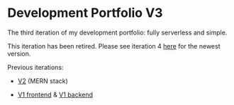 # Development Portfolio V3

The third iteration of my development portfolio: fully serverless and simple.

This iteration has been retired. Please see iteration 4 [here](https://github.com/nicholascannon1/portfolio-v4) for the newest version.

Previous iterations:

- [V2](https://github.com/nicholascannon1/portfolio2.0) (MERN stack)

- [V1 frontend](https://github.com/nicholascannon1/portfolio) & [V1 backend](https://github.com/nicholascannon1/portfolio-backend)
